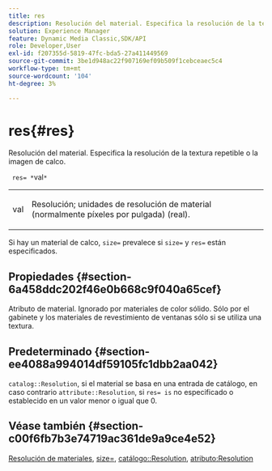 ```yaml
---
title: res
description: Resolución del material. Especifica la resolución de la textura repetible o la imagen de calco.
solution: Experience Manager
feature: Dynamic Media Classic,SDK/API
role: Developer,User
exl-id: f207355d-5819-47fc-bda5-27a411449569
source-git-commit: 3be1d948ac22f907169ef09b509f1cebceaec5c4
workflow-type: tm+mt
source-wordcount: '104'
ht-degree: 3%

---
```


# res{#res}

Resolución del material. Especifica la resolución de la textura repetible o la imagen de calco.

` res= *`val`*`

<table id="simpletable_2004B804D46E43C090E59BBFF8144598"> 
 <tr class="strow"> 
  <td class="stentry"> <p> <span class="varname"> val </span> </p> </td> 
  <td class="stentry"> <p>Resolución; unidades de resolución de material (normalmente píxeles por pulgada) (real). </p> </td> 
 </tr> 
</table>

Si hay un material de calco, `size=` prevalece si `size=` y `res=` están especificados.

## Propiedades {#section-6a458ddc202f46e0b668c9f040a65cef}

Atributo de material. Ignorado por materiales de color sólido. Sólo por el gabinete y los materiales de revestimiento de ventanas sólo si se utiliza una textura.

## Predeterminado {#section-ee4088a994014df59105fc1dbb2aa042}

`catalog::Resolution`, si el material se basa en una entrada de catálogo, en caso contrario `attribute::Resolution`, si `res= is` no especificado o establecido en un valor menor o igual que 0.

## Véase también {#section-c00f6fb7b3e74719ac361de9a9ce4e52}

[Resolución de materiales](../../../../../ir-api/http-protocol/image-rendering-api-ref/c-ir-http-protocol-ref/c-ir-http-protocol-syntax-and-features/c-ir-vignettes/c-ir-material-resolution.md#concept-f60103c64e324e2cae78bd76dfb4de8b), [size=](../../../../../ir-api/http-protocol/image-rendering-api-ref/c-ir-http-protocol-ref/c-ir-http-protocol-command-reference/r-ir-http-size.md#reference-1220d6fbcde4479aba91de7adacdc988), [catálogo::Resolution](../../../../../ir-api/material-cat/image-rendering-api-ref/c-ir-material-catalog/c-ir-material-data-reference/r-ir-resolution-dataref.md#reference-6a2d64c2d72b438fade58a3391569da7), [atributo:Resolution](../../../../../ir-api/material-cat/image-rendering-api-ref/c-ir-material-catalog/c-ir-attributes-reference/r-ir-resolution.md#reference-09fe14e6bfbf4db6b7f4369fffecc806)
